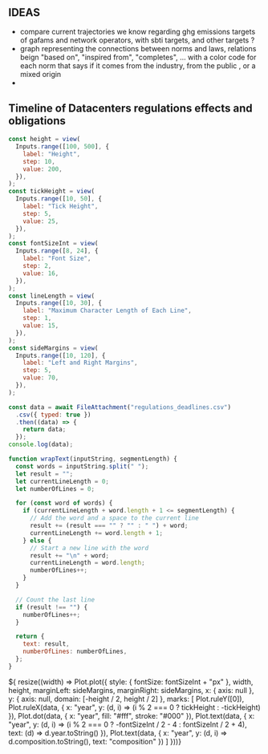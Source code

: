 ---
---

<style>

.hero {
  display: flex;
  flex-direction: column;
  align-items: center;
  font-family: var(--sans-serif);
  margin: 4rem 0 8rem; text-wrap: balance;
  text-align: center;
}

.hero h1 {
  margin: 2rem 0;
  max-width: none;
  font-size: 14vw;
  font-weight: 900;
  line-height: 1;
  background: linear-gradient(30deg, var(--theme-foreground-muted), currentColor);
  -webkit-background-clip: text;
  -webkit-text-fill-color: transparent;
  background-clip: text;
}

.hero h2 {
  margin: 0;
  max-width: 34em;
  font-size: 20px;
  font-style: initial;
  font-weight: 500;
  line-height: 1.5;
  color: var(--theme-foreground-muted);
}

@media (min-width: 640px) {
  .hero h1 {
    font-size: 70px;
  }
}

</style>

<div class="hero">
  <h1>Datacenters dashboard</h1>
</div>

<h2>IDEAS</h2>
<ul>
    <li>compare current trajectories we know regarding ghg emissions targets of gafams and network operators, with sbti targets, and other targets ?</li>
    <li>graph representing the connections between norms and laws, relations beign "based on", "inspired from", "completes", ... with a color code for each norm that says if it comes from the industry, from the public , or a mixed origin</li>
    <li></li>
</ul>

<h2>Timeline of Datacenters regulations effects and obligations</h2>

<div class="card grid grid-cols-2">

```js
const height = view(
  Inputs.range([100, 500], {
    label: "Height",
    step: 10,
    value: 200,
  }),
);
const tickHeight = view(
  Inputs.range([10, 50], {
    label: "Tick Height",
    step: 5,
    value: 25,
  }),
);
const fontSizeInt = view(
  Inputs.range([8, 24], {
    label: "Font Size",
    step: 2,
    value: 16,
  }),
);
const lineLength = view(
  Inputs.range([10, 30], {
    label: "Maximum Character Length of Each Line",
    step: 1,
    value: 15,
  }),
);
const sideMargins = view(
  Inputs.range([10, 120], {
    label: "Left and Right Margins",
    step: 5,
    value: 70,
  }),
);

const data = await FileAttachment("regulations_deadlines.csv")
  .csv({ typed: true })
  .then((data) => {
    return data;
  });
console.log(data);

function wrapText(inputString, segmentLength) {
  const words = inputString.split(" ");
  let result = "";
  let currentLineLength = 0;
  let numberOfLines = 0;

  for (const word of words) {
    if (currentLineLength + word.length + 1 <= segmentLength) {
      // Add the word and a space to the current line
      result += (result === "" ? "" : " ") + word;
      currentLineLength += word.length + 1;
    } else {
      // Start a new line with the word
      result += "\n" + word;
      currentLineLength = word.length;
      numberOfLines++;
    }
  }

  // Count the last line
  if (result !== "") {
    numberOfLines++;
  }

  return {
    text: result,
    numberOfLines: numberOfLines,
  };
}
```

</div>

<div class="grid grid-cols-1">
  ${ resize((width) => Plot.plot({
    style: {
      fontSize: fontSizeInt + "px"
    },
    width,
    height,
    marginLeft: sideMargins,
    marginRight: sideMargins,
    x: { axis: null },
    y: { axis: null, domain: [-height / 2, height / 2] },
    marks: [
      Plot.ruleY([0]),
      Plot.ruleX(data, {
        x: "year",
        y: (d, i) => (i % 2 === 0 ? tickHeight : -tickHeight)
      }),
      Plot.dot(data, { x: "year", fill: "#fff", stroke: "#000" }),
      Plot.text(data, {
        x: "year",
        y: (d, i) => (i % 2 === 0 ? -fontSizeInt / 2 - 4 : fontSizeInt / 2 + 4),
        text: (d) => d.year.toString()
      }),
      Plot.text(data, {
        x: "year",
        y: (d, i) => d.composition.toString(),
        text: "composition"
      })
    ]
  }))}
</div>
